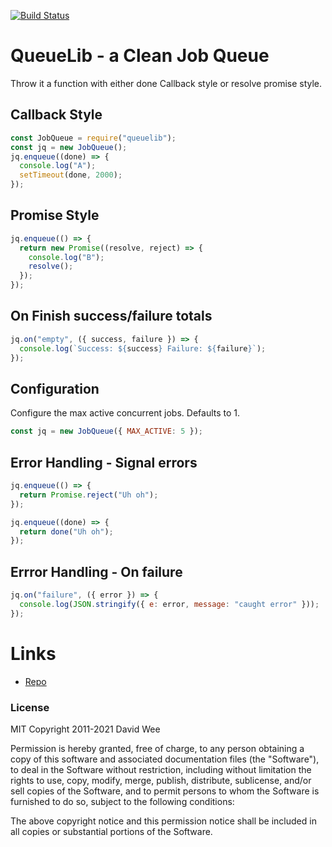 [![Build Status](https://travis-ci.org/rook2pawn/node-queuelib.svg?branch=master)](https://travis-ci.org/rook2pawn/node-queuelib)

# QueueLib - a Clean Job Queue

Throw it a function with either done Callback style or resolve promise style.

## Callback Style

```js
const JobQueue = require("queuelib");
const jq = new JobQueue();
jq.enqueue((done) => {
  console.log("A");
  setTimeout(done, 2000);
});
```

## Promise Style

```js
jq.enqueue(() => {
  return new Promise((resolve, reject) => {
    console.log("B");
    resolve();
  });
});
```

## On Finish success/failure totals

```js
jq.on("empty", ({ success, failure }) => {
  console.log(`Success: ${success} Failure: ${failure}`);
});
```

## Configuration

Configure the max active concurrent jobs. Defaults to 1.

```js
const jq = new JobQueue({ MAX_ACTIVE: 5 });
```

## Error Handling - Signal errors

```js
jq.enqueue(() => {
  return Promise.reject("Uh oh");
});
```

```js
jq.enqueue((done) => {
  return done("Uh oh");
});
```

## Errror Handling - On failure

```js
jq.on("failure", ({ error }) => {
  console.log(JSON.stringify({ e: error, message: "caught error" }));
});
```

# Links

- [Repo](https://github.com/rook2pawn/node-queuelib)

### License

MIT
Copyright 2011-2021 David Wee

Permission is hereby granted, free of charge, to any person obtaining a copy of this software and associated documentation files (the "Software"), to deal in the Software without restriction, including without limitation the rights to use, copy, modify, merge, publish, distribute, sublicense, and/or sell copies of the Software, and to permit persons to whom the Software is furnished to do so, subject to the following conditions:

The above copyright notice and this permission notice shall be included in all copies or substantial portions of the Software.
